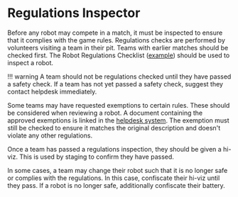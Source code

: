 # Regulations Inspector

Before any robot may compete in a match, it must be inspected to ensure that it complies with the game rules. Regulations checks are performed by volunteers visiting a team in their pit. Teams with earlier matches should be checked first. The Robot Regulations Checklist ([example][robot-regulations-checklist]) should be used to inspect a robot.

!!! warning
    A team should not be regulations checked until they have passed a safety check. If a team has not yet passed a safety check, suggest they contact helpdesk immediately.

Some teams may have requested exemptions to certain rules. These should be considered when reviewing a robot. A document containing the approved exemptions is linked in the [helpdesk system](./helpdesk-system.md). The exemption must still be checked to ensure it matches the original description and doesn't violate any other regulations.

Once a team has passed a regulations inspection, they should be given a hi-viz. This is used by staging to confirm they have passed.

In some cases, a team may change their robot such that it is no longer safe or complies with the regulations. In this case, confiscate their hi-viz until they pass. If a robot is no longer safe, additionally confiscate their battery.

[robot-regulations-checklist]: https://docs.google.com/document/d/1Gn6y1TKOX0oSw38P8azx2XPAylW3LEubdxKxBJVnQQU/edit
